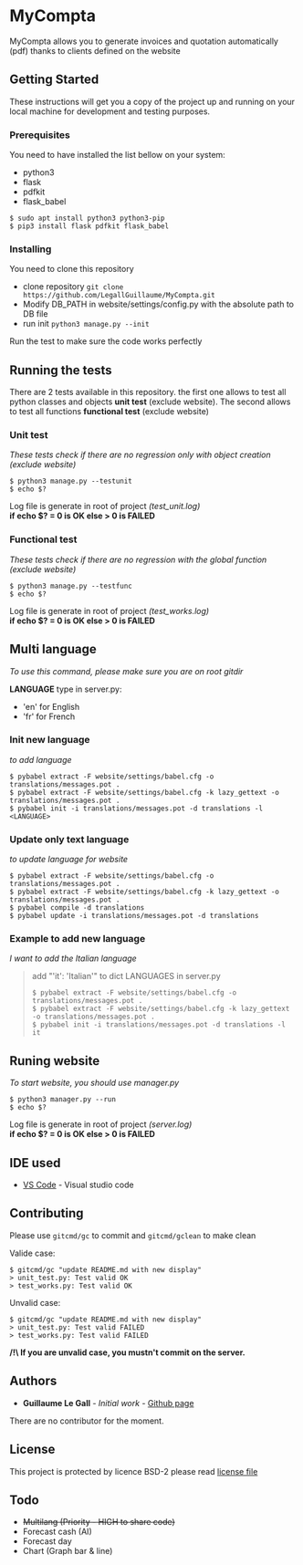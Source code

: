 # MyCompta

MyCompta allows you to generate invoices and quotation automatically (pdf) thanks to clients defined on the website

## Getting Started

These instructions will get you a copy of the project up and running on your local machine for development and testing purposes.

### Prerequisites

You need to have installed the list bellow on your system:
- python3
- flask
- pdfkit
- flask_babel

```
$ sudo apt install python3 python3-pip
$ pip3 install flask pdfkit flask_babel
```

### Installing

You need to clone this repository

- clone repository `git clone https://github.com/LegallGuillaume/MyCompta.git`
- Modify DB_PATH in website/settings/config.py with the absolute path to DB file
- run init `python3 manage.py --init`

Run the test to make sure the code works perfectly

## Running the tests 

There are 2 tests available in this repository.
the first one allows to test all python classes and objects **unit test** (exclude website). The second allows to test all functions **functional test** (exclude website)

### Unit test
*These tests check if there are no regression only with object creation (exclude website)*

```
$ python3 manage.py --testunit
$ echo $?
```
Log file is generate in root of project *(test_unit.log)* \
**if echo $? = 0 is OK else > 0 is FAILED**

### Functional test
*These tests check if there are no regression with the global function (exclude website)*

```
$ python3 manage.py --testfunc
$ echo $?
```
Log file is generate in root of project *(test_works.log)* \
**if echo $? = 0 is OK else > 0 is FAILED**

## Multi language
*To use this command, please make sure you are on root gitdir*

**LANGUAGE** type in server.py:
- 'en' for English
- 'fr' for French

### Init new language
*to add language*
```
$ pybabel extract -F website/settings/babel.cfg -o translations/messages.pot .
$ pybabel extract -F website/settings/babel.cfg -k lazy_gettext -o translations/messages.pot .
$ pybabel init -i translations/messages.pot -d translations -l <LANGUAGE>
```

### Update only text language
*to update language for website*
```
$ pybabel extract -F website/settings/babel.cfg -o translations/messages.pot .
$ pybabel extract -F website/settings/babel.cfg -k lazy_gettext -o translations/messages.pot .
$ pybabel compile -d translations
$ pybabel update -i translations/messages.pot -d translations
```

### Example to add new language
*I want to add the Italian language*

> add "'it': 'Italian'" to dict LANGUAGES in server.py
> ```
> $ pybabel extract -F website/settings/babel.cfg -o translations/messages.pot .
> $ pybabel extract -F website/settings/babel.cfg -k lazy_gettext -o translations/messages.pot .
> $ pybabel init -i translations/messages.pot -d translations -l it
> ```


## Runing website
*To start website, you should use manager.py*

```
$ python3 manager.py --run
$ echo $?
```
Log file is generate in root of project *(server.log)*\
**if echo $? = 0 is OK else > 0 is FAILED**

## IDE used

* [VS Code](https://code.visualstudio.com/) - Visual studio code

## Contributing

Please use `gitcmd/gc` to commit and `gitcmd/gclean` to make clean

Valide case:
```
$ gitcmd/gc "update README.md with new display"
> unit_test.py: Test valid OK
> test_works.py: Test valid OK
```

Unvalid case:
```
$ gitcmd/gc "update README.md with new display"
> unit_test.py: Test valid FAILED
> test_works.py: Test valid FAILED
```

**/!\\ If you are unvalid case, you mustn't commit on the server.**

## Authors

* **Guillaume Le Gall** - *Initial work* - [Github page](https://github.com/LegallGuillaume)

There are no contributor for the moment.

## License

This project is protected by licence BSD-2 please read [license file](LICENSE)

## Todo
* ~~Multilang (Priority - HIGH to share code)~~
* Forecast cash (AI)
* Forecast day
* Chart (Graph bar & line)
